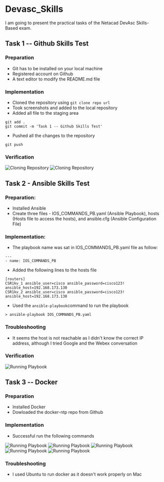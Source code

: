 # Devasc_Skills
I am going to present the practical tasks of the Netacad DevAsc Skills-Based exam.
## Task 1 -- Github Skills Test
### Preparation
* Git has to be installed on your local machine
* Registered account on Github
* A text editor to modify the README.md file
### Implementation
* Cloned the repository using `git clone repo url`
* Took screenshots and added to the local repository
* Added all file to the staging area
```
git add .
git commit -m 'Task 1 -- Github Skills Test'
```
* Pushed all the changes to the repository
```
git push
```
### Verification

![Cloning Repository](https://github.com/whitehacker/Devasc_Skills/blob/main/sc1.png?raw=true)
![Cloning Repository](https://github.com/whitehacker/Devasc_Skills/blob/main/sc2.png?raw=true)

## Task 2 - Ansible Skills Test
### Preparation:
* Installed Ansible
* Create three files - IOS_COMMANDS_PB.yaml (Ansible Playbook), hosts (Hosts file to access the hosts), and ansible.cfg (Ansible Configuration File)
### Implementation:
* The playbook name was sat in IOS_COMMANDS_PB.yaml file as follow:
```
---
- name: IOS_COMMANDS_PB
```
* Added the following lines to the hosts file
```
[routers]
CSR1kv_1 ansible_user=cisco ansible_password=cisco123! ansible_host=192.168.173.130
CSR1kv_2 ansible_user=cisco ansible_password=cisco123! ansible_host=192.168.173.130
```
* Used the `ansible-playbook`command to run the playbook
```
> ansible-playbook IOS_COMMANDS_PB.yaml
```
### Troubleshooting
* It seems the host is not reachable as I didn't know the correct IP address, although I tried Google and the Webex conversation

### Verification

![Running Playbook](https://github.com/whitehacker/Devasc_Skills/blob/main/sc3.png?raw=true)

## Task 3 -- Docker
### Preparation
* Installed Docker
* Dowloaded the docker-ntp repo from Github

### Implementation

* Successful run the following commands

 ![Running Playbook](https://github.com/whitehacker/Devasc_Skills/blob/main/sc4.png?raw=true)
 ![Running Playbook](https://github.com/whitehacker/Devasc_Skills/blob/main/sc5.png?raw=true)
 ![Running Playbook](https://github.com/whitehacker/Devasc_Skills/blob/main/sc6.png?raw=true)
 ![Running Playbook](https://github.com/whitehacker/Devasc_Skills/blob/main/sc7.png?raw=true)
 ![Running Playbook](https://github.com/whitehacker/Devasc_Skills/blob/main/sc8.png?raw=true)

### Troubleshooting
* I used Ubuntu to run docker as it doesn't work properly on Mac  
